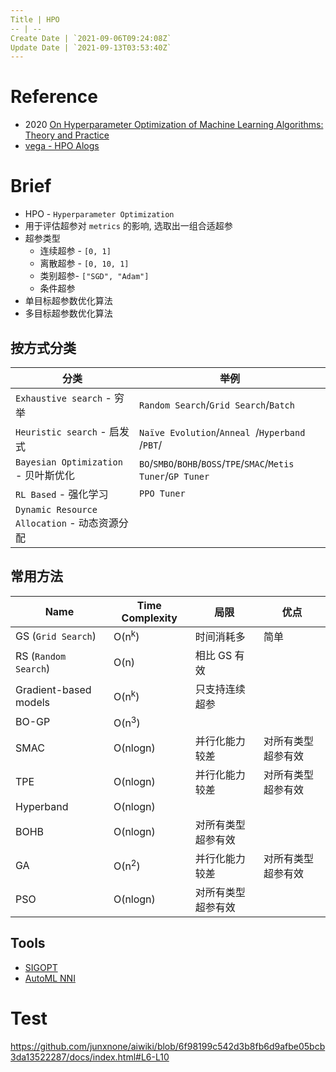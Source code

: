 ```yaml
---
Title | HPO
-- | --
Create Date | `2021-09-06T09:24:08Z`
Update Date | `2021-09-13T03:53:40Z`
---
```

# Reference
- 2020 [On Hyperparameter Optimization of Machine Learning Algorithms: Theory and Practice](https://arxiv.org/pdf/2007.15745.pdf) 
- [vega - HPO Alogs](http://www.noahlab.com.hk/opensource/vega/docs/algorithms/hpo.html)

# Brief
- HPO - `Hyperparameter Optimization`
- 用于评估超参对 `metrics` 的影响, 选取出一组合适超参
- 超参类型
  - 连续超参 - `[0, 1]`
  - 离散超参 - `[0, 10, 1]`
  - 类别超参- `["SGD", "Adam"]`
  - 条件超参
- 单目标超参数优化算法
- 多目标超参数优化算法 


## 按方式分类

分类 | 举例
-- | --
`Exhaustive search` -  穷举 | `Random Search`/`Grid Search`/`Batch`
`Heuristic search` - 启发式 | `Naïve Evolution`/`Anneal `/`Hyperband `/`PBT`/
`Bayesian Optimization` - 贝叶斯优化 | `BO`/`SMBO`/`BOHB`/`BOSS`/`TPE`/`SMAC`/`Metis Tuner`/`GP Tuner`
`RL Based` - 强化学习 | `PPO Tuner`
`Dynamic Resource Allocation` - 动态资源分配 |

## 常用方法

Name | Time Complexity | 局限 | 优点
-- | -- | -- | --
GS (`Grid Search`)| O(n<sup>k</sup>) | 时间消耗多 | 简单
RS (`Random Search`)| O(n) | 相比 GS 有效
Gradient-based models | O(n<sup>k</sup>) | 只支持连续超参
BO-GP | O(n<sup>3</sup>)
SMAC | O(nlogn) | 并行化能力较差 | 对所有类型超参有效
TPE | O(nlogn) | 并行化能力较差 | 对所有类型超参有效
Hyperband | O(nlogn)
BOHB | O(nlogn) | 对所有类型超参有效
GA | O(n<sup>2</sup>) | 并行化能力较差 | 对所有类型超参有效
PSO | O(nlogn) | 对所有类型超参有效


## Tools
- [SIGOPT](/HPO_SIGOPT)
- [AutoML NNI](/AutoML_NNI)

# Test

https://github.com/junxnone/aiwiki/blob/6f98199c542d3b8fb6d9afbe05bcb3da13522287/docs/index.html#L6-L10
